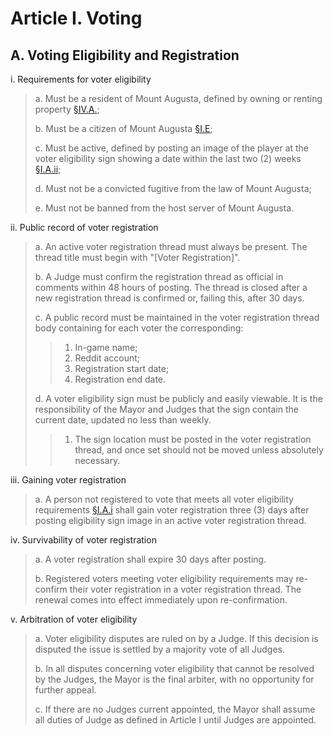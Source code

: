 # Article I. Voting

## A. Voting Eligibility and Registration

i. Requirements for voter eligibility

> a. Must be a resident of Mount Augusta, defined by owning or renting property [§IV.A.](https://reddit.com/r/mtaugusta/wiki/constitution#wiki_a._definition_of_property);
> 
> b. Must be a citizen of Mount Augusta [§I.E](https://old.reddit.com/r/mtaugusta/wiki/constitution#wiki_e._citizenship);
>
> c. Must be active, defined by posting an image of the player at the voter eligibility sign showing a date within the last two (2) weeks [§I.A.ii](https://old.reddit.com/r/mtaugusta/wiki/constitution#wiki_a._voting_eligibility_and_registration);
>
> d. Must not be a convicted fugitive from the law of Mount Augusta;
>
> e. Must not be banned from the host server of Mount Augusta.

ii. Public record of voter registration

> a. An active voter registration thread must always be present. The thread title must begin with "[Voter Registration]".
> 
> b. A Judge must confirm the registration thread as official in comments within 48 hours of posting. The thread is closed after a new registration thread is confirmed or, failing this, after 30 days.
>
> c. A public record must be maintained in the voter registration thread body containing for each voter the corresponding:
>> 1. In-game name;
>> 2. Reddit account;
>> 3. Registration start date;
>> 4. Registration end date.
>
> d. A voter eligibility sign must be publicly and easily viewable. It is the responsibility of the Mayor and Judges that the sign contain the current date, updated no less than weekly.
>> 1. The sign location must be posted in the voter registration thread, and once set should not be moved unless absolutely necessary.

iii. Gaining voter registration

> a. A person not registered to vote that meets all voter eligibility requirements [§I.A.i](https://reddit.com/r/mtaugusta/wiki/constitution#wiki_a._voting_eligibility_and_registration) shall gain voter registration three (3) days after posting eligibility sign image in an active voter registration thread. 

iv. Survivability of voter registration

> a. A voter registration shall expire 30 days after posting.
>
> b. Registered voters meeting voter eligibility requirements may re-confirm their voter registration in a voter registration thread. The renewal comes into effect immediately upon re-confirmation.

v. Arbitration of voter eligibility

> a. Voter eligibility disputes are ruled on by a Judge. If this decision is disputed the issue is settled by a majority vote of all Judges.
>
> b. In all disputes concerning voter eligibility that cannot be resolved by the Judges, the Mayor is the final arbiter, with no opportunity for further appeal.
>
> c. If there are no Judges current appointed, the Mayor shall assume all duties of Judge as defined in Article I until Judges are appointed.
